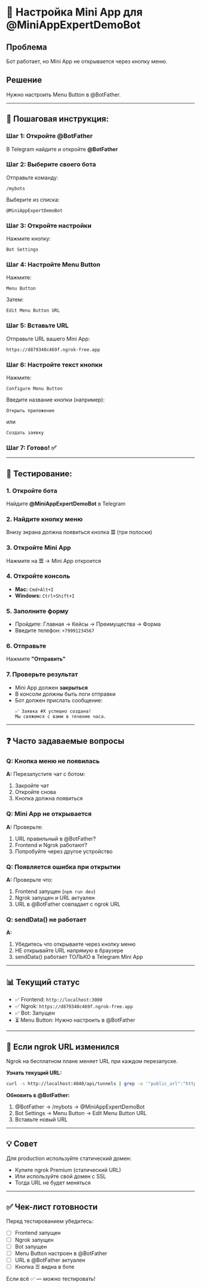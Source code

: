 # 📱 Настройка Mini App для @MiniAppExpertDemoBot

## Проблема
Бот работает, но Mini App не открывается через кнопку меню.

## Решение
Нужно настроить Menu Button в @BotFather.

---

## 🎯 Пошаговая инструкция:

### Шаг 1: Откройте @BotFather
В Telegram найдите и откройте **@BotFather**

### Шаг 2: Выберите своего бота
Отправьте команду:
```
/mybots
```

Выберите из списка:
```
@MiniAppExpertDemoBot
```

### Шаг 3: Откройте настройки
Нажмите кнопку:
```
Bot Settings
```

### Шаг 4: Настройте Menu Button
Нажмите:
```
Menu Button
```

Затем:
```
Edit Menu Button URL
```

### Шаг 5: Вставьте URL
Отправьте URL вашего Mini App:
```
https://d879340c469f.ngrok-free.app
```

### Шаг 6: Настройте текст кнопки
Нажмите:
```
Configure Menu Button
```

Введите название кнопки (например):
```
Открыть приложение
```

или

```
Создать заявку
```

### Шаг 7: Готово! ✅

---

## 🧪 Тестирование:

### 1. Откройте бота
Найдите **@MiniAppExpertDemoBot** в Telegram

### 2. Найдите кнопку меню
Внизу экрана должна появиться кнопка **☰** (три полоски)

### 3. Откройте Mini App
Нажмите на **☰** → Mini App откроется

### 4. Откройте консоль
- **Mac:** `Cmd+Alt+I`
- **Windows:** `Ctrl+Shift+I`

### 5. Заполните форму
- Пройдите: Главная → Кейсы → Преимущества → Форма
- Введите телефон: `+79991234567`

### 6. Отправьте
Нажмите **"Отправить"**

### 7. Проверьте результат
- Mini App должен **закрыться**
- В консоли должны быть логи отправки
- Бот должен прислать сообщение:
  ```
  ✅ Заявка #X успешно создана!
  Мы свяжемся с вами в течение часа.
  ```

---

## ❓ Часто задаваемые вопросы

### Q: Кнопка меню не появилась
**A:** Перезапустите чат с ботом:
1. Закройте чат
2. Откройте снова
3. Кнопка должна появиться

### Q: Mini App не открывается
**A:** Проверьте:
1. URL правильный в @BotFather?
2. Frontend и Ngrok работают?
3. Попробуйте через другое устройство

### Q: Появляется ошибка при открытии
**A:** Проверьте что:
1. Frontend запущен (`npm run dev`)
2. Ngrok запущен и URL актуален
3. URL в @BotFather совпадает с ngrok URL

### Q: sendData() не работает
**A:** 
1. Убедитесь что открываете через кнопку меню
2. НЕ открывайте URL напрямую в браузере
3. sendData() работает ТОЛЬКО в Telegram Mini App

---

## 📊 Текущий статус

- ✅ Frontend: `http://localhost:3000`
- ✅ Ngrok: `https://d879340c469f.ngrok-free.app`
- ✅ Bot: Запущен
- ⏳ Menu Button: Нужно настроить в @BotFather

---

## 🔄 Если ngrok URL изменился

Ngrok на бесплатном плане меняет URL при каждом перезапуске.

**Узнать текущий URL:**
```bash
curl -s http://localhost:4040/api/tunnels | grep -o '"public_url":"https://[^"]*"'
```

**Обновить в @BotFather:**
1. @BotFather → /mybots → @MiniAppExpertDemoBot
2. Bot Settings → Menu Button → Edit Menu Button URL
3. Вставьте новый URL

---

## 💡 Совет

Для production используйте статический домен:
- Купите ngrok Premium (статический URL)
- Или используйте свой домен с SSL
- Тогда URL не будет меняться

---

## ✅ Чек-лист готовности

Перед тестированием убедитесь:

- [ ] Frontend запущен
- [ ] Ngrok запущен  
- [ ] Bot запущен
- [ ] Menu Button настроен в @BotFather
- [ ] URL в @BotFather актуален
- [ ] Кнопка ☰ видна в боте

Если всё ✅ — можно тестировать!
